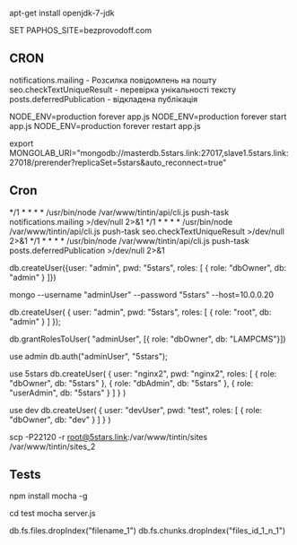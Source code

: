 apt-get install openjdk-7-jdk


SET PAPHOS_SITE=bezprovodoff.com


## CRON

notifications.mailing - Розсилка повідомлень на пошту
seo.checkTextUniqueResult - перевірка унікальності тексту
posts.deferredPublication - відкладена публікація

NODE_ENV=production forever app.js
NODE_ENV=production forever start app.js
NODE_ENV=production forever restart app.js

export MONGOLAB_URI="mongodb://masterdb.5stars.link:27017,slave1.5stars.link:27018/prerender?replicaSet=5stars&auto_reconnect=true"

## Cron

*/1 * * * * /usr/bin/node /var/www/tintin/api/cli.js push-task notifications.mailing >/dev/null 2>&1
*/1 * * * * /usr/bin/node /var/www/tintin/api/cli.js push-task seo.checkTextUniqueResult >/dev/null 2>&1
*/1 * * * * /usr/bin/node /var/www/tintin/api/cli.js push-task posts.deferredPublication >/dev/null 2>&1

db.createUser({user: "admin", pwd: "5stars", roles: [ { role: "dbOwner", db: "admin" } ]})

mongo --username "adminUser" --password "5stars"  --host=10.0.0.20

db.createUser( {
    user: "admin",
    pwd: "5stars",
    roles: [ { role: "root", db: "admin" } ]
  });

db.grantRolesToUser( "adminUser", [{ role: "dbOwner", db: "LAMPCMS"}])

use admin
db.auth("adminUser", "5stars");

use 5stars
db.createUser(
  {
    user: "nginx2",
    pwd: "nginx2",
    roles:
    [
      {
        role: "dbOwner",
        db: "5stars"
      },
      {
        role: "dbAdmin",
        db: "5stars"
      },
      {
        role: "userAdmin",
        db: "5stars"
      }
    ]
  }
)

use dev
db.createUser(
  {
    user: "devUser",
    pwd: "test",
    roles:
    [
      {
        role: "dbOwner",
        db: "dev"
      }
    ]
  }
)

scp -P22120 -r root@5stars.link:/var/www/tintin/sites /var/www/tintin/sites_2


## Tests

npm install mocha -g

cd test
mocha server.js


db.fs.files.dropIndex("filename_1")
db.fs.chunks.dropIndex("files_id_1_n_1")
